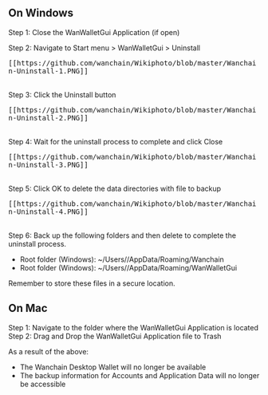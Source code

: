 ## On Windows

Step 1: Close the WanWalletGui Application (if open)

Step 2: Navigate to Start menu > WanWalletGui > Uninstall

<kbd>
[[https://github.com/wanchain/Wikiphoto/blob/master/Wanchain-Uninstall-1.PNG]]
</kbd>

<br>
<br>

Step 3: Click the Uninstall button

<kbd>
[[https://github.com/wanchain/Wikiphoto/blob/master/Wanchain-Uninstall-2.PNG]]
</kbd>

<br>
<br>

Step 4: Wait for the uninstall process to complete and click Close

<kbd>
[[https://github.com/wanchain/Wikiphoto/blob/master/Wanchain-Uninstall-3.PNG]]
</kbd>

<br>
<br>

Step 5: Click OK to delete the data directories with file to backup

<kbd>
[[https://github.com/wanchain/Wikiphoto/blob/master/Wanchain-Uninstall-4.PNG]]
</kbd>

<br>
<br>
 
Step 6: Back up the following folders and then delete to complete the uninstall process.

* Root folder (Windows): ~/Users/<username>/AppData/Roaming/Wanchain
* Root folder (Windows): ~/Users/<username>/AppData/Roaming/WanWalletGui

Remember to store these files in a secure location.


## On Mac

Step 1: Navigate to the folder where the WanWalletGui Application is located
Step 2: Drag and Drop the WanWalletGui Application file to Trash

As a result of the above:

* The Wanchain Desktop Wallet will no longer be available
* The backup information for Accounts and Application Data will no longer be accessible

